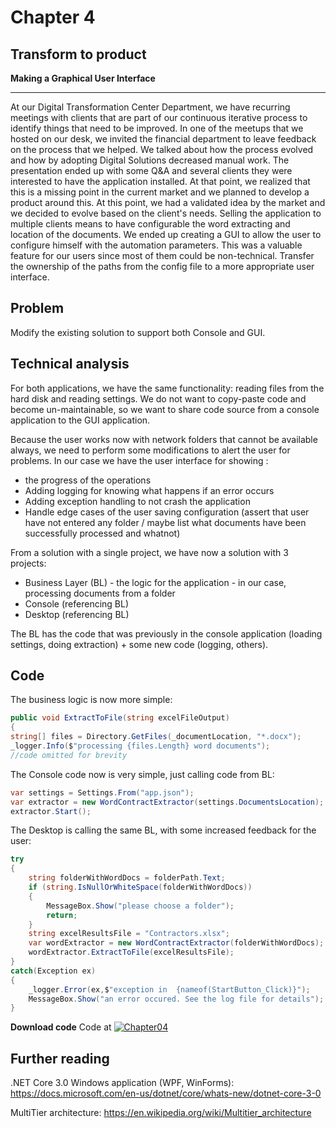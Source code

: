 

# Chapter 4
## Transform to product
**Making a Graphical User Interface**

-----
At our Digital Transformation Center Department, we have recurring meetings with clients that are part of our continuous iterative process to identify things that need to be improved. In one of the meetups that we hosted on our desk, we invited the financial department to leave feedback on the process that we helped. We talked about how the process evolved and how by adopting Digital Solutions decreased manual work. 
The presentation ended up with some Q&A and several clients they were interested to have the application installed. At that point, we realized that this is a missing point in the current market and we planned to develop a product around this. At this point, we had a validated idea by the market and we decided to evolve based on the client's needs.
Selling the application to multiple clients means to have configurable the word extracting and location of the documents. We ended up creating a GUI to allow the user to configure himself with the automation parameters. This was a valuable feature for our users since most of them could be non-technical. 
Transfer the ownership of the paths from the config file to a more appropriate user interface.

## Problem 
Modify the existing solution to support both Console and GUI.


## Technical analysis

For both applications, we have the same functionality: reading files from the hard disk and reading settings. We do not want to copy-paste code and become un-maintainable, so we want to share code source from a console application to the GUI application.

Because the user works now with network folders that cannot be available always, we need to perform some modifications to alert the user for problems. In our case we have the user interface for showing :
- the progress of the operations 
- Adding logging for knowing what happens if an error occurs
- Adding exception handling to not crash the application
- Handle edge cases of the user saving configuration (assert that user have not entered any folder /  maybe list what documents have been successfully processed and whatnot)


From a solution with a single project, we have now a solution with 3 projects:
- Business Layer (BL) - the logic for the application - in our case, processing documents from a folder
- Console (referencing BL) 
- Desktop (referencing BL)

The BL has the code that was previously in the console application (loading settings, doing extraction) + some new code (logging, others).

## Code 
The business logic is now  more simple:
```csharp
public void ExtractToFile(string excelFileOutput)
{       
string[] files = Directory.GetFiles(_documentLocation, "*.docx");
_logger.Info($"processing {files.Length} word documents");
//code omitted for brevity
```

The Console code now is very simple, just calling code from BL:
```csharp
var settings = Settings.From("app.json");
var extractor = new WordContractExtractor(settings.DocumentsLocation);
extractor.Start();
```

The Desktop is calling the same BL, with some increased feedback for the user:
```csharp
try
{
    string folderWithWordDocs = folderPath.Text;
    if (string.IsNullOrWhiteSpace(folderWithWordDocs))
    {
        MessageBox.Show("please choose a folder");
        return;
    }
    string excelResultsFile = "Contractors.xlsx";
    var wordExtractor = new WordContractExtractor(folderWithWordDocs);
    wordExtractor.ExtractToFile(excelResultsFile);
}
catch(Exception ex)
{
    _logger.Error(ex,$"exception in  {nameof(StartButton_Click)}");
    MessageBox.Show("an error occured. See the log file for details");
}
```

**Download code**
Code at [![Chapter04](https://ignatandrei.github.io/console_to_saas/Chapter04.svg)](https://ignatandrei.github.io/console_to_saas/sources/Chapter04.zip)


## Further reading

.NET Core 3.0 Windows application (WPF, WinForms): https://docs.microsoft.com/en-us/dotnet/core/whats-new/dotnet-core-3-0

MultiTier architecture: https://en.wikipedia.org/wiki/Multitier_architecture

